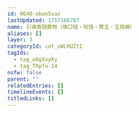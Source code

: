 ```yaml
---
id: 0640-obwn5uaz
lastUpdated: 1757166787
name: 引魂类随葬物（噙口钱・衔钱・葬玉・玉琀蝉）
aliases: []
layer: 3
categoryId: cat_uWLHUZtI
tagIds:
  - tag_eAgXxyKy
  - tag_TRpfu-I4
nsfw: false
parent: ""
relatedEntries: []
timelineEvents: []
titledLinks: []
---
```



